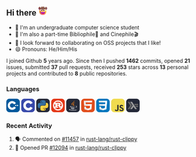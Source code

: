 ## Hi there <picture><img src="./assets/cowboy.png" alt="Cowboy Hat Face" width="25" height="25" /></picture>

- 📖 I'm an undergraduate computer science student
- 🔭 I'm also a part-time Bibliophile📕 and Cinephile🎬
- 👯 I look forward to collaborating on OSS projects that I like!
- 😄 Pronouns: He/Him/His

I joined Github **5** years ago. Since then I pushed **1462** commits, opened **21** issues, submitted **37** pull requests, received **253** stars across **13** personal projects and contributed to **8** public repositories.

### Languages

<p float="left">
<picture><img src="./assets/cpp.svg" alt="cpp" width="36" /></picture>
<picture><img src="./assets/c.svg" alt="c" width="36" /></picture>
<picture><img src="./assets/py.svg" alt="python" width="36" /></picture>
<picture><img src="./assets/rust.svg" alt="rust" width="36" /></picture>
<picture><img src="./assets/java.svg" alt="java" width="36" /></picture>
<picture><img src="./assets/html.svg" alt="html" width="36" /></picture>
<picture><img src="./assets/css.svg" alt="css" width="36" /></picture>
<picture><img src="./assets/js.svg" alt="js" width="36" /></picture>
<picture><img src="./assets/haskell.svg" alt="haskell" width="36" /></picture>
</p>

### Recent Activity

<!--START_SECTION:activity-->
1. 🗣 Commented on [#11457](https://github.com/rust-lang/rust-clippy/issues/11457#issuecomment-1877712320) in [rust-lang/rust-clippy](https://github.com/rust-lang/rust-clippy)
2. 💪 Opened PR [#12094](https://github.com/rust-lang/rust-clippy/pull/12094) in [rust-lang/rust-clippy](https://github.com/rust-lang/rust-clippy)
<!--END_SECTION:activity-->

